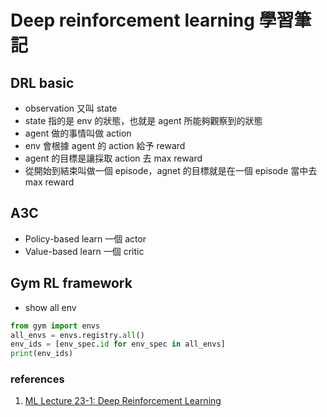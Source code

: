 # Deep reinforcement learning 學習筆記

## DRL basic

* observation 又叫 state
* state 指的是 env 的狀態，也就是 agent 所能夠觀察到的狀態
* agent 做的事情叫做 action
* env 會根據 agent 的 action 給予 reward
* agent 的目標是讓採取 action 去 max reward
* 從開始到結束叫做一個 episode，agnet 的目標就是在一個 episode 當中去 max reward


## A3C

* Policy-based learn 一個 actor
* Value-based learn 一個 critic 

## Gym RL framework

* show all env
```python
from gym import envs
all_envs = envs.registry.all()
env_ids = [env_spec.id for env_spec in all_envs]
print(env_ids)
```

### references
1. [ML Lecture 23-1: Deep Reinforcement Learning
](https://www.youtube.com/watch?v=W8XF3ME8G2I&t=640s)
